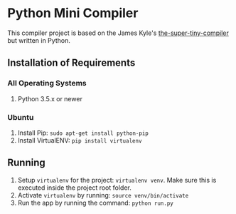 # Python Mini Compiler

This compiler project is based on the James Kyle's [the-super-tiny-compiler](https://github.com/thejameskyle/the-super-tiny-compiler) but written in Python.

## Installation of Requirements

### All Operating Systems

1. Python 3.5.x or newer

### Ubuntu

1. Install Pip: `sudo apt-get install python-pip`
2. Install VirtualENV: `pip install virtualenv`

## Running

1. Setup `virtualenv` for the project: `virtualenv venv`. Make sure this is executed inside the project root folder.
2. Activate `virtualenv` by running: `source venv/bin/activate`
3. Run the app by running the command: `python run.py`


